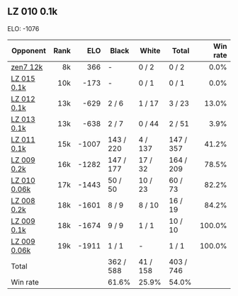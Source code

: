 ## LZ 010 0.1k ##

ELO: -1076

Opponent | Rank | ELO | Black | White | Total | Win rate
---------|-----:|----:|-------|-------|-------|-------:
[zen7 12k](zen7%2012k.md) | 8k | 366 | - | 0 / 2 | 0 / 2 | 0.0%
[LZ 015 0.1k](LZ%20015%200.1k.md) | 10k | -173 | - | 0 / 1 | 0 / 1 | 0.0%
[LZ 012 0.1k](LZ%20012%200.1k.md) | 13k | -629 | 2 / 6 | 1 / 17 | 3 / 23 | 13.0%
[LZ 013 0.1k](LZ%20013%200.1k.md) | 13k | -638 | 2 / 7 | 0 / 44 | 2 / 51 | 3.9%
[LZ 011 0.1k](LZ%20011%200.1k.md) | 15k | -1007 | 143 / 220 | 4 / 137 | 147 / 357 | 41.2%
[LZ 009 0.2k](LZ%20009%200.2k.md) | 16k | -1282 | 147 / 177 | 17 / 32 | 164 / 209 | 78.5%
[LZ 010 0.06k](LZ%20010%200.06k.md) | 17k | -1443 | 50 / 50 | 10 / 23 | 60 / 73 | 82.2%
[LZ 008 0.2k](LZ%20008%200.2k.md) | 18k | -1601 | 8 / 9 | 8 / 10 | 16 / 19 | 84.2%
[LZ 009 0.1k](LZ%20009%200.1k.md) | 18k | -1674 | 9 / 9 | 1 / 1 | 10 / 10 | 100.0%
[LZ 009 0.06k](LZ%20009%200.06k.md) | 19k | -1911 | 1 / 1 | - | 1 / 1 | 100.0%
Total | | | 362 / 588 | 41 / 158 | 403 / 746 | 
Win rate| | | 61.6% | 25.9% | 54.0% | 
